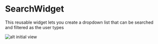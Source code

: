 # SearchWidget
This reusable widget lets you create a dropdown list that can be searched and filtered as the user types


![alt initial view](https://github.com/paritho/SearchWidget/initial.jpg)
